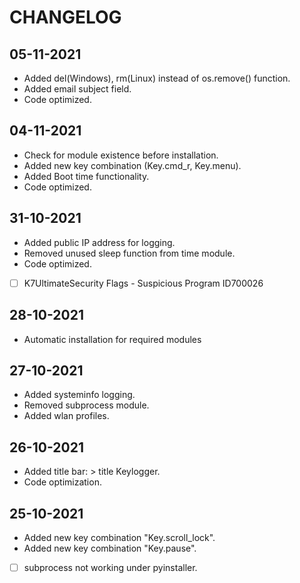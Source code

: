 # CHANGELOG

## 05-11-2021
* Added del(Windows), rm(Linux) instead of os.remove() function.
* Added email subject field.
* Code optimized.

## 04-11-2021
* Check for module existence before installation.
* Added new key combination (Key.cmd_r, Key.menu).
* Added Boot time functionality.
* Code optimized.

## 31-10-2021
* Added public IP address for logging.
* Removed unused sleep function from time module.
* Code optimized.
* [ ] K7UltimateSecurity Flags - Suspicious Program ID700026

## 28-10-2021
* Automatic installation for required modules

## 27-10-2021
* Added systeminfo logging.
* Removed subprocess module.
* Added wlan profiles.

## 26-10-2021
* Added title bar: > title Keylogger.
* Code optimization.

## 25-10-2021
* Added new key combination "Key.scroll_lock".
* Added new key combination "Key.pause".
* [ ] subprocess not working under pyinstaller.
